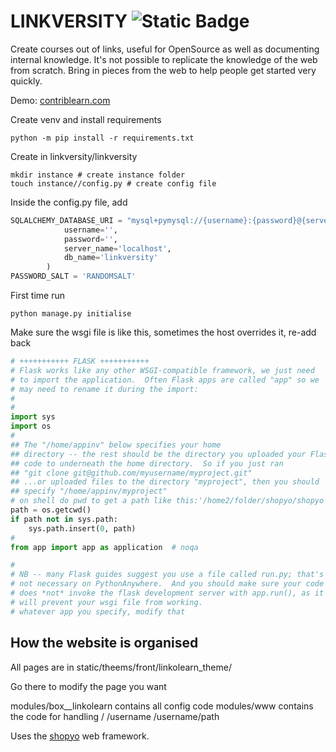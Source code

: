 
# LINKVERSITY ![Static Badge](https://img.shields.io/badge/fund-opencollective%2Fshopyo%2Flinkversity-green?link=https%3A%2F%2Fopencollective.com%2Fshopyo%2Fprojects%2Flinkversity)


Create courses out of links, useful for OpenSource as well as documenting internal knowledge. It's not possible to replicate the knowledge of the web from scratch. Bring in pieces from the web to help people get started very quickly.

Demo: [contriblearn.com](https://contriblearn.com)

Create venv and install requirements


```
python -m pip install -r requirements.txt 
```


Create in linkversity/linkversity

```
mkdir instance # create instance folder
touch instance//config.py # create config file
```

Inside the config.py file, add

```python
SQLALCHEMY_DATABASE_URI = "mysql+pymysql://{username}:{password}@{server_name}/{db_name}".format(
            username='',
            password='',
            server_name='localhost',
            db_name='linkversity'
        )
PASSWORD_SALT = 'RANDOMSALT'
```

First time run


```
python manage.py initialise
```

Make sure the wsgi file is like this, sometimes the host overrides it, re-add back

```python
# +++++++++++ FLASK +++++++++++
# Flask works like any other WSGI-compatible framework, we just need
# to import the application.  Often Flask apps are called "app" so we
# may need to rename it during the import:
#
#
import sys
import os
#
## The "/home/appinv" below specifies your home
## directory -- the rest should be the directory you uploaded your Flask
## code to underneath the home directory.  So if you just ran
## "git clone git@github.com/myusername/myproject.git"
## ...or uploaded files to the directory "myproject", then you should
## specify "/home/appinv/myproject"
# on shell do pwd to get a path like this:'/home2/folder/shopyo/shopyo' set path to this
path = os.getcwd()
if path not in sys.path:
    sys.path.insert(0, path)
#
from app import app as application  # noqa

#
# NB -- many Flask guides suggest you use a file called run.py; that's
# not necessary on PythonAnywhere.  And you should make sure your code
# does *not* invoke the flask development server with app.run(), as it
# will prevent your wsgi file from working.
# whatever app you specify, modify that
```

## How the website is organised

All pages are in static/theems/front/linkolearn_theme/

Go there to modify the page you want

modules/box__linkolearn contains all config code
modules/www contains the code for handling / /username /username/path

Uses the [shopyo](https://github.com/shopyo/shopyo) web framework.
